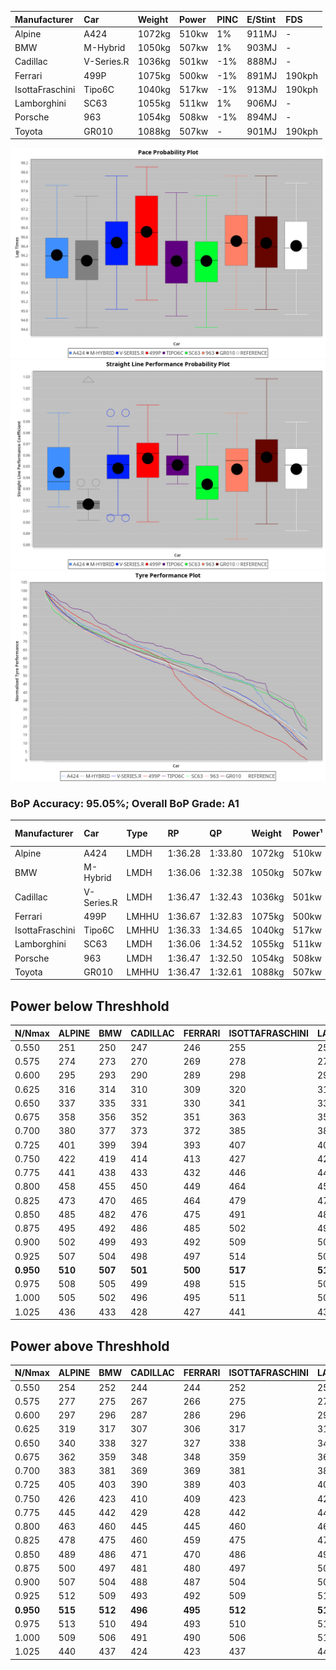 |Manufacturer|Car|Weight|Power|PINC|E/Stint|FDS|
|:-|:-|:-|:-|:-|:-|:-|
|Alpine|A424|1072kg|510kw|1%|911MJ|-|
|BMW|M-Hybrid|1050kg|507kw|1%|903MJ|-|
|Cadillac|V-Series.R|1036kg|501kw|-1%|888MJ|-|
|Ferrari|499P|1075kg|500kw|-1%|891MJ|190kph|
|IsottaFraschini|Tipo6C|1040kg|517kw|-1%|913MJ|190kph|
|Lamborghini|SC63|1055kg|511kw|1%|906MJ|-|
|Porsche|963|1054kg|508kw|-1%|894MJ|-|
|Toyota|GR010|1088kg|507kw|-|901MJ|190kph|

![PACECHART](./IMG/ACOMETHOD.png)
![STRAIGHTLINEPERFORMANCECHART](./IMG/ACOMETHOD_sp.png)
![TYREPERFORMANCECHART](./IMG/ACOMETHOD_tw.png)

### BoP Accuracy: 95.05%; Overall BoP Grade: A1
|Manufacturer|Car|Type|RP|QP|Weight|Power¹|Threshhold|PINC|Power²|E/Stint|AVG Vmax|FDS|RDLC|L/Stint|BOP-Grade|ModelAccuracy|ModelPoints|Match%|
|:-|:-|:-|:-|:-|:-|:-|:-|:-|:-|:-|:-|:-|:-|:-|:-|:-|:-|:-|
|Alpine|A424|LMDH|1:36.28|1:33.80|1072kg|510kw|210.0kph|1%|515kw|911MJ|292.57kph|-|0.99|37|~A1|80.53%|517|100.00%|
|BMW|M-Hybrid|LMDH|1:36.06|1:32.38|1050kg|507kw|210.0kph|1%|512kw|903MJ|289.77kph|-|1.02|37|-B2|98.60%|1690|84.68%|
|Cadillac|V-Series.R|LMDH|1:36.47|1:32.43|1036kg|501kw|210.0kph|-1%|496kw|888MJ|292.78kph|-|1.03|37|~A1|88.58%|2033|96.92%|
|Ferrari|499P|LMHHU|1:36.67|1:32.83|1075kg|500kw|210.0kph|-1%|495kw|891MJ|293.17kph|190kph|1.02|37|~A1|84.67%|2303|100.00%|
|IsottaFraschini|Tipo6C|LMHHU|1:36.33|1:34.65|1040kg|517kw|210.0kph|-1%|512kw|913MJ|294.70kph|190kph|1.06|37|+A2|66.67%|96|93.01%|
|Lamborghini|SC63|LMDH|1:36.06|1:34.52|1055kg|511kw|210.0kph|1%|516kw|906MJ|291.59kph|-|1.04|37|-B1|96.77%|419|85.79%|
|Porsche|963|LMDH|1:36.47|1:32.50|1054kg|508kw|210.0kph|-1%|503kw|894MJ|293.00kph|-|1.01|37|~A1|93.05%|5740|100.00%|
|Toyota|GR010|LMHHU|1:36.47|1:32.61|1088kg|507kw|210.0kph|-|507kw|901MJ|293.62kph|190kph|1.01|37|~A1|90.17%|3255|100.00%|

## Power below Threshhold
|N/Nmax|ALPINE|BMW|CADILLAC|FERRARI|ISOTTAFRASCHINI|LAMBORGHINI|PORSCHE|TOYOTA|
|:-|:-|:-|:-|:-|:-|:-|:-|:-|
|0.550|251|250|247|246|255|252|250|250|
|0.575|274|273|270|269|278|275|273|273|
|0.600|295|293|290|289|298|295|293|293|
|0.625|316|314|310|309|320|316|314|314|
|0.650|337|335|331|330|341|337|335|335|
|0.675|358|356|352|351|363|359|357|356|
|0.700|380|377|373|372|385|380|378|377|
|0.725|401|399|394|393|407|402|399|399|
|0.750|422|419|414|413|427|422|420|419|
|0.775|441|438|433|432|446|441|439|438|
|0.800|458|455|450|449|464|459|456|455|
|0.825|473|470|465|464|479|474|471|470|
|0.850|485|482|476|475|491|485|483|482|
|0.875|495|492|486|485|502|496|493|492|
|0.900|502|499|493|492|509|503|500|499|
|0.925|507|504|498|497|514|508|505|504|
|**0.950**|**510**|**507**|**501**|**500**|**517**|**511**|**508**|**507**|
|0.975|508|505|499|498|515|509|506|505|
|1.000|505|502|496|495|511|505|503|502|
|1.025|436|433|428|427|441|436|434|433|

## Power above Threshhold
|N/Nmax|ALPINE|BMW|CADILLAC|FERRARI|ISOTTAFRASCHINI|LAMBORGHINI|PORSCHE|TOYOTA|
|:-|:-|:-|:-|:-|:-|:-|:-|:-|
|0.550|254|252|244|244|252|254|248|250|
|0.575|277|275|267|266|275|277|271|273|
|0.600|297|296|287|286|296|298|291|293|
|0.625|319|317|307|306|317|319|311|314|
|0.650|340|338|327|327|338|340|332|335|
|0.675|362|359|348|348|359|362|353|356|
|0.700|383|381|369|369|381|384|374|377|
|0.725|405|403|390|389|403|406|395|399|
|0.750|426|423|410|409|423|427|416|419|
|0.775|445|442|429|428|442|446|435|438|
|0.800|463|460|445|445|460|463|452|455|
|0.825|478|475|460|459|475|478|467|470|
|0.850|489|486|471|470|486|490|478|482|
|0.875|500|497|481|480|497|501|488|492|
|0.900|507|504|488|487|504|508|495|499|
|0.925|512|509|493|492|509|513|500|504|
|**0.950**|**515**|**512**|**496**|**495**|**512**|**516**|**503**|**507**|
|0.975|513|510|494|493|510|514|501|505|
|1.000|509|506|491|490|506|510|498|502|
|1.025|440|437|424|423|437|441|430|433|
